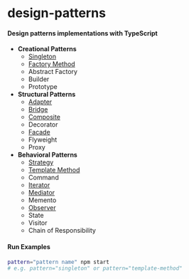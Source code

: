 # design-patterns

#### Design patterns implementations with TypeScript

- **Creational Patterns**
  - [Singleton](/singleton)
  - [Factory Method](/factory-method/)
  - Abstract Factory
  - Builder
  - Prototype
- **Structural Patterns**
  - [Adapter](/adapter)
  - [Bridge](/bridge)
  - [Composite](/composite/)
  - Decorator
  - [Facade](/facade)
  - Flyweight
  - Proxy
- **Behavioral Patterns**
  - [Strategy](/strategy)
  - [Template Method](/template-method)
  - Command
  - [Iterator](/iterator)
  - [Mediator](/mediator)
  - Memento
  - [Observer](/observer)
  - State
  - Visitor
  - Chain of Responsibility

#### Run Examples

```bash
pattern="pattern name" npm start
# e.g. pattern="singleton" or pattern="template-method"
```

